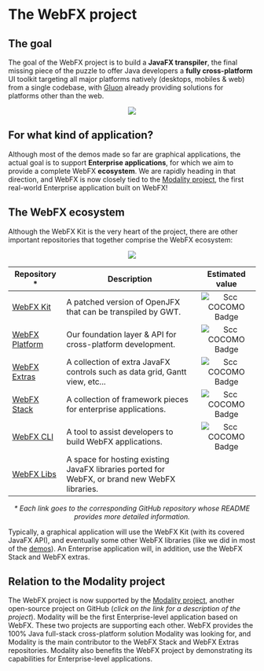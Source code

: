 # The WebFX project

## The goal 

The goal of the WebFX project is to build a **JavaFX transpiler**, the final missing piece of the puzzle to offer Java developers a **fully cross-platform** UI toolkit targeting all major platforms natively (desktops, mobiles & web) from a single codebase, with [Gluon](https://gluonhq.com/) already providing solutions for platforms other than the web. 

<p align="center">
    <picture>
      <source media="(prefers-color-scheme: dark)" srcset="https://docs.webfx.dev/webfx-readmes/webfx-cross-platform-dark.svg">
        <img src="https://docs.webfx.dev/webfx-cross-platform.svg" />
    </picture>
</p>

## For what kind of application?

Although most of the demos made so far are graphical applications, the actual goal is to support **Enterprise applications**, for which we aim to provide a complete WebFX **ecosystem**. We are rapidly heading in that direction, and WebFX is now closely tied to the [Modality project](https://github.com/modalityproject/modality), the first real-world Enterprise application built on WebFX!

## The WebFX ecosystem

Although the WebFX Kit is the very heart of the project, there are other important repositories that together comprise the WebFX ecosystem:

<div align="center">
    <picture>
      <source media="(prefers-color-scheme: dark)" srcset="https://docs.webfx.dev/webfx-readmes/webfx-project-dark.svg">
      <img src="https://docs.webfx.dev/webfx-readmes/webfx-project-light.svg" />
    </picture>

  <p></p>

| Repository *                                                      | Description                                                                                   | Estimated value |
|-------------------------------------------------------------------|-----------------------------------------------------------------------------------------------|:--------:|
| [WebFX Kit](https://github.com/webfx-project/webfx)               | A patched version of OpenJFX that can be transpiled by GWT.                                   | ![Scc COCOMO Badge](https://sloc.xyz/github/webfx-project/webfx/?category=cocomo) |
| [WebFX Platform](https://github.com/webfx-project/webfx-platform) | Our foundation layer & API for cross-platform development.                                    | ![Scc COCOMO Badge](https://sloc.xyz/github/webfx-project/webfx-platform/?category=cocomo) |
| [WebFX Extras](https://github.com/webfx-project/webfx-extras)     | A collection of extra JavaFX controls such as data grid, Gantt view, etc...                   | ![Scc COCOMO Badge](https://sloc.xyz/github/webfx-project/webfx-extras/?category=cocomo) |
| [WebFX Stack](https://github.com/webfx-project/webfx-stack)       | A collection of framework pieces for enterprise applications.                                 | ![Scc COCOMO Badge](https://sloc.xyz/github/webfx-project/webfx-stack/?category=cocomo) |
| [WebFX CLI](https://github.com/webfx-project/webfx-cli)           | A tool to assist developers to build WebFX applications.                                      | ![Scc COCOMO Badge](https://sloc.xyz/github/webfx-project/webfx-cli/?category=cocomo)
| [WebFX Libs](https://github.com/webfx-libs)                       | A space for hosting existing JavaFX libraries ported for WebFX, or brand new WebFX libraries. |


*\* Each link goes to the corresponding GitHub repository whose README provides more detailed information.*

</div>

Typically, a graphical application will use the WebFX Kit (with its covered JavaFX API), and eventually some other WebFX libraries (like we did in most of the [demos](https://github.com/webfx-demos)). An Enterprise application will, in addition, use the WebFX Stack and WebFX extras.

## Relation to the Modality project

The WebFX project is now supported by the [Modality project](https://github.com/modalityproject/modality), another open-source project on GitHub (*click on the link for a description of the project*). Modality will be the first Enterprise-level application based on WebFX. These two projects are supporting each other. WebFX provides the 100% Java full-stack cross-platform solution Modality was looking for, and Modality is the main contributor to the WebFX Stack and WebFX Extras repositories. Modality also benefits the WebFX project by demonstrating its capabilities for Enterprise-level applications.

